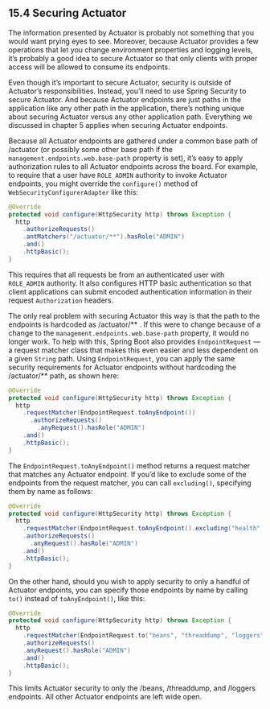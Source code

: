 ## 15.4 Securing Actuator

The information presented by Actuator is probably not something that you would want prying eyes to see. Moreover, because Actuator provides a few operations that let you change environment properties and logging levels, it’s probably a good idea to secure Actuator so that only clients with proper access will be allowed to consume its endpoints.

Even though it’s important to secure Actuator, security is outside of Actuator’s responsibilities. Instead, you’ll need to use Spring Security to secure Actuator. And because Actuator endpoints are just paths in the application like any other path in the application, there’s nothing unique about securing Actuator versus any other application path. Everything we discussed in chapter 5 applies when securing Actuator endpoints.

Because all Actuator endpoints are gathered under a common base path of /actuator (or possibly some other base path if the `management.endpoints.web.base-path` property is set), it’s easy to apply authorization rules to all Actuator endpoints across the board. For example, to require that a user have `ROLE_ADMIN` authority to invoke Actuator endpoints, you might override the `configure()` method of `WebSecurityConfigurerAdapter` like this:

```java
@Override
protected void configure(HttpSecurity http) throws Exception {
  http
    .authorizeRequests()
    .antMatchers("/actuator/**").hasRole("ADMIN")
    .and()
    .httpBasic();
}
```

This requires that all requests be from an authenticated user with `ROLE_ADMIN` authority. It also configures HTTP basic authentication so that client applications can submit encoded authentication information in their request `Authorization` headers.

The only real problem with securing Actuator this way is that the path to the endpoints is hardcoded as /actuator/** . If this were to change because of a change to the `management.endpoints.web.base-path` property, it would no longer work. To help with this, Spring Boot also provides `EndpointRequest` — a request matcher class that makes this even easier and less dependent on a given `String` path. Using `EndpointRequest`, you can apply the same security requirements for Actuator endpoints without hardcoding the /actuator/** path, as shown here:

```java
@Override
protected void configure(HttpSecurity http) throws Exception {
  http
    .requestMatcher(EndpointRequest.toAnyEndpoint())
      .authorizeRequests()
        .anyRequest().hasRole("ADMIN")
    .and()
    .httpBasic();
}
```

The `EndpointRequest.toAnyEndpoint()` method returns a request matcher that matches any Actuator endpoint. If you’d like to exclude some of the endpoints from the request matcher, you can call `excluding()`, specifying them by name as follows:

```java
@Override
protected void configure(HttpSecurity http) throws Exception {
  http
    .requestMatcher(EndpointRequest.toAnyEndpoint().excluding("health", "info"))
    .authorizeRequests()
      .anyRequest().hasRole("ADMIN")
    .and()
    .httpBasic();
}
```

On the other hand, should you wish to apply security to only a handful of Actuator endpoints, you can specify those endpoints by name by calling `to()` instead of `toAnyEndpoint()`, like this:

```java
@Override
protected void configure(HttpSecurity http) throws Exception {
  http
    .requestMatcher(EndpointRequest.to("beans", "threaddump", "loggers"))
    .authorizeRequests()
    .anyRequest().hasRole("ADMIN")
    .and()
    .httpBasic();
}
```

This limits Actuator security to only the /beans, /threaddump, and /loggers endpoints. All other Actuator endpoints are left wide open.

